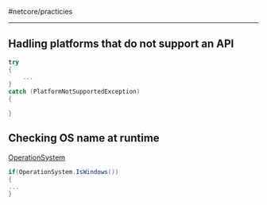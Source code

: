 #netcore/practicies

---

## Hadling platforms that do not support an API

```cs
try
{
	...
}
catch (PlatformNotSupportedException)
{

}
```

## Checking OS name at runtime

[OperationSystem](https://learn.microsoft.com/en-us/dotnet/api/system.operatingsystem?view=net-6.0)

```cs
if(OperationSystem.IsWindows())
{
...
}
```